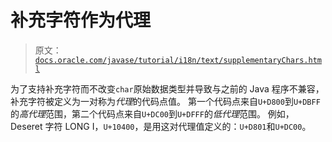 # 补充字符作为代理

> 原文：[`docs.oracle.com/javase/tutorial/i18n/text/supplementaryChars.html`](https://docs.oracle.com/javase/tutorial/i18n/text/supplementaryChars.html)

为了支持补充字符而不改变`char`原始数据类型并导致与之前的 Java 程序不兼容，补充字符被定义为一对称为*代理*的代码点值。 第一个代码点来自`U+D800`到`U+DBFF`的*高代理*范围，第二个代码点来自`U+DC00`到`U+DFFF`的*低代理*范围。 例如，Deseret 字符 LONG I，`U+10400`，是用这对代理值定义的：`U+D801`和`U+DC00`。
